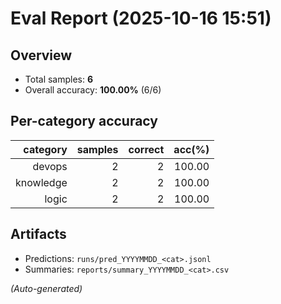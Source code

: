 # Eval Report (2025-10-16 15:51)

## Overview
- Total samples: **6**
- Overall accuracy: **100.00%** (6/6)

## Per-category accuracy
| category | samples | correct | acc(%) |
|---:|---:|---:|---:|
| devops | 2 | 2 | 100.00 |
| knowledge | 2 | 2 | 100.00 |
| logic | 2 | 2 | 100.00 |

## Artifacts
- Predictions: `runs/pred_YYYYMMDD_<cat>.jsonl`
- Summaries: `reports/summary_YYYYMMDD_<cat>.csv`

*(Auto-generated)*  
